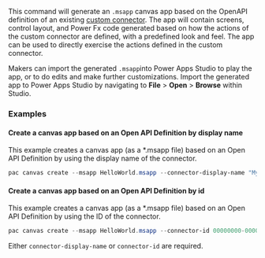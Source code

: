 This command will generate an `.msapp` canvas app based on the OpenAPI definition of an existing [custom connector](/connectors/custom-connectors/).  The app will contain screens, control layout, and Power Fx code generated based on how the actions of the custom connector are defined, with a predefined look and feel.  The app can be used to directly exercise the actions defined in the custom connector.

Makers can import the generated `.msapp`into Power Apps Studio to play the app, or to do edits and make further customizations.  Import the generated app to Power Apps Studio by navigating to **File** > **Open** > **Browse** within Studio.

### Examples

#### Create a canvas app based on an Open API Definition by display name

This example creates a canvas app (as a *.msapp file) based on an Open API Definition by using the display name of the connector.

```powershell
pac canvas create --msapp HelloWorld.msapp --connector-display-name "My Custom Connector"
```

#### Create a canvas app based on an Open API Definition by id

This example creates a canvas app (as a *.msapp file) based on an Open API Definition by using the ID of the connector.

```powershell
pac canvas create --msapp HelloWorld.msapp --connector-id 00000000-0000-0000-0000-000000000000
```

Either `connector-display-name` or `connector-id` are required.
